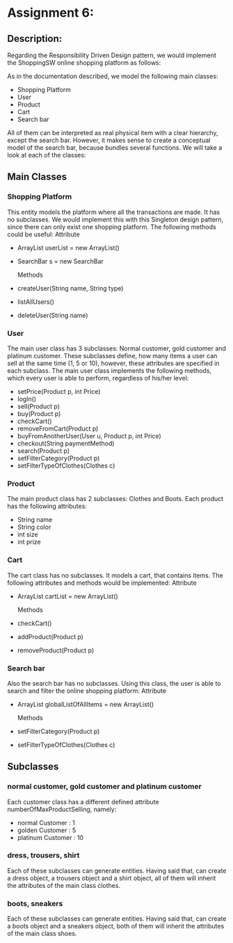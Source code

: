 # Assignment 6:
## Description:


Regarding the Responsibility Driven Design pattern, we would implement the ShoppingSW online shopping platform as follows:

As in the documentation described, we model the following main classes:
  * Shopping Platform
  * User
  * Product
  * Cart
  * Search bar

All of them can be interpreted as real physical item with a clear hierarchy, except the search bar. However, it makes sense to create a conceptual model of the search bar, because bundles several functions. We will take a look at each of the classes:

## Main Classes

### Shopping Platform
This entity models the platform where all the transactions are made. It has no subclasses. We would implement this with this Singleton design pattern, since there can only exist one shopping platform. The following methods could be useful:
    Attribute
  - ArrayList<Users> userList = new ArrayList<User>()
  - SearchBar s = new SearchBar

    Methods
  - createUser(String name, String type)
  - listAllUsers()
  - deleteUser(String name)

### User
The main user class has 3 subclasses: Normal customer, gold customer and platinum customer. These subclasses define, how many items a user can sell at the same time (1, 5 or 10), however, these attributes are specified in each subclass. The main user class implements the following methods, which every user is able to perform, regardless of his/her level:
 - setPrice(Product p, int Price)
 - logIn()
 - sell(Product p)
 - buy(Product p)
 - checkCart()
 - removeFromCart(Product p)
 - buyFromAnotherUser(User u, Product p, int Price)
 - checkout(String paymentMethod)
 - search(Product p)
 - setFilterCategory(Product p)
 - setFilterTypeOfClothes(Clothes c)

### Product
The main product class has 2 subclasses: Clothes and Boots. Each product has the following attributes:
  - String name
  - String color
  - int size
  - int prize

### Cart
The cart class has no subclasses. It models a cart, that contains items. The following attributes and methods would be implemented:
    Attribute
  - ArrayList<Product> cartList = new ArrayList<Product>()

    Methods
  - checkCart()
  - addProduct(Product p)
  - removeProduct(Product p)

### Search bar
Also the search bar has no subclasses. Using this class, the user is able to search and filter the online shopping platform:
    Attribute
  - ArrayList<Product> globalListOfAllItems = new ArrayList<Product>()

    Methods
  - setFilterCategory(Product p)
  - setFilterTypeOfClothes(Clothes c)

## Subclasses

### normal customer, gold customer and platinum customer
Each customer class has a different defined attribute numberOfMaxProductSelling, namely:
  - normal Customer : 1
  - golden Customer : 5
  - platinum Customer : 10

### dress, trousers, shirt
Each of these subclasses can generate entities. Having said that, can create a dress object, a trousers object and a shirt object, all of them will inherit the attributes of the main class clothes.

### boots, sneakers
Each of these subclasses can generate entities. Having said that, can create a boots object and a sneakers object, both of them will inherit the attributes of the main class shoes.
